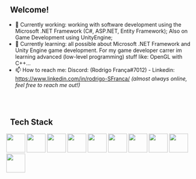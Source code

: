 ## &nbsp; Welcome!
- 🔭 Currently working: working with software development using the Microsoft .NET Framework (C#, ASP.NET, Entity Framework); Also on Game Development using UnityEngine;
- 🌱 Currently learning: all possible about Microsoft .NET Framework and Unity Engine game development. For my game developer carrer im learning advanced (low-level programming) stuff like: OpenGL with C++...
- 📫 How to reach me: Discord: (Rodrigo França#7012) - Linkedin: https://www.linkedin.com/in/rodrigo-SFranca/ *(almost always online, feel free to reach me out!)*

<br><br>
## &nbsp; Tech Stack
<p align="left">
  <img width="50" height="50" src="https://cdn.jsdelivr.net/gh/devicons/devicon/icons/csharp/csharp-original.svg">
  <img width="50" height="50" src="https://cdn.jsdelivr.net/gh/devicons/devicon/icons/cplusplus/cplusplus-original.svg">
  <img width="50" height="50" src="https://cdn.jsdelivr.net/gh/devicons/devicon/icons/android/android-original.svg">
  <img width="50" height="50" src="https://cdn.jsdelivr.net/gh/devicons/devicon/icons/dotnetcore/dotnetcore-original.svg">
  <img width="50" height="50" src="https://cdn.jsdelivr.net/gh/devicons/devicon/icons/microsoftsqlserver/microsoftsqlserver-plain-wordmark.svg">
  <img width="50" height="50" src="https://cdn.jsdelivr.net/gh/devicons/devicon/icons/react/react-original-wordmark.svg">
  <img width="50" height="50" src="https://cdn.jsdelivr.net/gh/devicons/devicon/icons/javascript/javascript-original.svg">
  <img width="50" height="50" src="https://cdn.jsdelivr.net/gh/devicons/devicon/icons/unity/unity-original.svg">
  <img width="50" height="50" src="https://cdn.jsdelivr.net/gh/devicons/devicon/icons/opengl/opengl-original.svg">
  <img width="50" height="50" src="https://cdn.jsdelivr.net/gh/devicons/devicon/icons/angularjs/angularjs-original.svg" />
</p>
